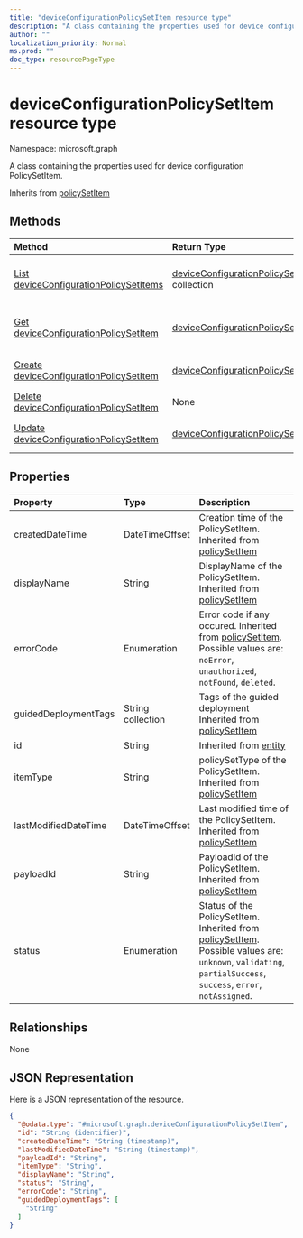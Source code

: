 ```yaml
---
title: "deviceConfigurationPolicySetItem resource type"
description: "A class containing the properties used for device configuration PolicySetItem."
author: ""
localization_priority: Normal
ms.prod: ""
doc_type: resourcePageType
---
```


# deviceConfigurationPolicySetItem resource type


Namespace: microsoft.graph

A class containing the properties used for device configuration PolicySetItem.


Inherits from [policySetItem](../resources/policysetitem.md)

## Methods
|Method|Return Type|Description|
|:---|:---|:---|
|[List deviceConfigurationPolicySetItems](../api/deviceconfigurationpolicysetitem-list.md)|[deviceConfigurationPolicySetItem](../resources/deviceconfigurationpolicysetitem.md) collection|List properties and relationships of the [deviceConfigurationPolicySetItem](../resources/deviceconfigurationpolicysetitem.md) objects.|
|[Get deviceConfigurationPolicySetItem](../api/deviceconfigurationpolicysetitem-get.md)|[deviceConfigurationPolicySetItem](../resources/deviceconfigurationpolicysetitem.md)|Read properties and relationships of the [deviceConfigurationPolicySetItem](../resources/deviceconfigurationpolicysetitem.md) object.|
|[Create deviceConfigurationPolicySetItem](../api/deviceconfigurationpolicysetitem-create.md)|[deviceConfigurationPolicySetItem](../resources/deviceconfigurationpolicysetitem.md)|Create a new [deviceConfigurationPolicySetItem](../resources/deviceconfigurationpolicysetitem.md) object.|
|[Delete deviceConfigurationPolicySetItem](../api/deviceconfigurationpolicysetitem-delete.md)|None|Deletes a [deviceConfigurationPolicySetItem](../resources/deviceconfigurationpolicysetitem.md).|
|[Update deviceConfigurationPolicySetItem](../api/deviceconfigurationpolicysetitem-update.md)|[deviceConfigurationPolicySetItem](../resources/deviceconfigurationpolicysetitem.md)|Update the properties of a [deviceConfigurationPolicySetItem](../resources/deviceconfigurationpolicysetitem.md) object.|

## Properties
|Property|Type|Description|
|:---|:---|:---|
|createdDateTime|DateTimeOffset|Creation time of the PolicySetItem. Inherited from [policySetItem](../resources/policysetitem.md)|
|displayName|String|DisplayName of the PolicySetItem. Inherited from [policySetItem](../resources/policysetitem.md)|
|errorCode|Enumeration|Error code if any occured. Inherited from [policySetItem](../resources/policysetitem.md). Possible values are: `noError`, `unauthorized`, `notFound`, `deleted`.|
|guidedDeploymentTags|String collection|Tags of the guided deployment Inherited from [policySetItem](../resources/policysetitem.md)|
|id|String| Inherited from [entity](../resources/entity.md)|
|itemType|String|policySetType of the PolicySetItem. Inherited from [policySetItem](../resources/policysetitem.md)|
|lastModifiedDateTime|DateTimeOffset|Last modified time of the PolicySetItem. Inherited from [policySetItem](../resources/policysetitem.md)|
|payloadId|String|PayloadId of the PolicySetItem. Inherited from [policySetItem](../resources/policysetitem.md)|
|status|Enumeration|Status of the PolicySetItem. Inherited from [policySetItem](../resources/policysetitem.md). Possible values are: `unknown`, `validating`, `partialSuccess`, `success`, `error`, `notAssigned`.|

## Relationships
None

## JSON Representation
Here is a JSON representation of the resource.
<!-- {
  "blockType": "resource",
  "keyProperty": "id",
  "@odata.type": "microsoft.graph.deviceConfigurationPolicySetItem",
  "baseType": "microsoft.graph.policySetItem",
  "openType": false
}
-->
``` json
{
  "@odata.type": "#microsoft.graph.deviceConfigurationPolicySetItem",
  "id": "String (identifier)",
  "createdDateTime": "String (timestamp)",
  "lastModifiedDateTime": "String (timestamp)",
  "payloadId": "String",
  "itemType": "String",
  "displayName": "String",
  "status": "String",
  "errorCode": "String",
  "guidedDeploymentTags": [
    "String"
  ]
}
```

